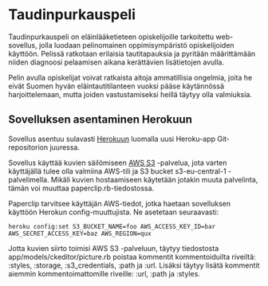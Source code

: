 # Taudinpurkauspeli

Taudinpurkauspeli on eläinlääketieteen opiskelijoille tarkoitettu web-sovellus, jolla luodaan pelinomainen oppimisympäristö opiskelijoiden käyttöön. Pelissä ratkotaan erilaisia tautitapauksia ja pyritään määrittämään niiden diagnoosi pelaamisen aikana kerättävien lisätietojen avulla.

Pelin avulla opiskelijat voivat ratkaista aitoja ammatillisia ongelmia, joita he eivät Suomen hyvän eläintautitilanteen vuoksi pääse käytännössä harjoittelemaan, mutta joiden vastustamiseksi heillä täytyy olla valmiuksia.

## Sovelluksen asentaminen Herokuun

Sovellus asentuu sulavasti [Herokuun](http://www.heroku.com) luomalla uusi Heroku-app Git-repositorion juuressa.

Sovellus käyttää kuvien säilömiseen [AWS S3](http://aws.amazon.com) -palvelua, jota varten käyttäjällä tulee olla valmiina AWS-tili ja S3 bucket s3-eu-central-1 -palvelimella. Mikäli kuvien hostaamiseen käytetään jotakin muuta palvelinta, tämän voi muuttaa paperclip.rb-tiedostossa.

Paperclip tarvitsee käyttäjän AWS-tiedot, jotka haetaan sovelluksen käyttöön Herokun config-muuttujista. Ne asetetaan seuraavasti:

```
heroku config:set S3_BUCKET_NAME=foo AWS_ACCESS_KEY_ID=bar AWS_SECRET_ACCESS_KEY=baz AWS_REGION=qux
```

Jotta kuvien siirto toimisi AWS S3 -palveluun, täytyy tiedostosta app/models/ckeditor/picture.rb poistaa kommentit kommentoiduilta riveiltä: :styles, :storage, :s3_credentials, :path ja :url. Lisäksi täytyy lisätä kommentit aiemmin kommentoimattomille riveille: :url, :path ja :styles.
